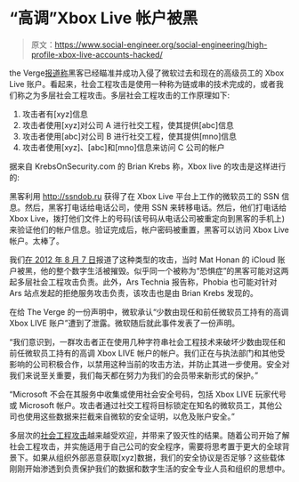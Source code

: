 # “高调”Xbox Live 帐户被黑

> 原文：<https://www.social-engineer.org/social-engineering/high-profile-xbox-live-accounts-hacked/>

the Verge[报道称](https://www.theverge.com/2013/3/19/4125886/microsoft-confirms-high-profile-employee-xbox-live-accounts-hacked "The Verge")黑客已经瞄准并成功入侵了微软过去和现在的高级员工的 Xbox Live 账户。看起来，社会工程攻击是使用一种称为链或串的技术完成的，或者我们称之为多层社会工程攻击。多层社会工程攻击的工作原理如下:

1.  攻击者有[xyz]信息
2.  攻击者使用[xyz]对公司 A 进行社交工程，使其提供[abc]信息
3.  攻击者使用[abc]对公司 B 进行社交工程，使其提供[mno]信息
4.  攻击者使用[xyz]、[abc]和[mno]信息来访问 C 公司的帐户

据来自 KrebsOnSecurity.com 的 Brian Krebs 称，Xbox live 的攻击是这样进行的:

黑客利用 http://ssndob.ru 获得了在 Xbox Live 平台上工作的微软员工的 SSN 信息。然后，黑客打电话给电话公司，使用 SSN 来转移电话。然后，他们打电话给 Xbox Live，拨打他们文件上的号码(该号码从电话公司被重定向到黑客的手机上)来验证他们的帐户信息。验证完成后，帐户密码被重置，黑客可以访问 Xbox Live 帐户。太棒了。

我们[在 2012 年 8 月 7 日](https://www.social-engineer.org/general-blog/social-engineering-and-weak-security-affect-apple-and-amazon/ "Social-Engineer.Org Blog")报道了这种类型的攻击，当时 Mat Honan 的 iCloud 账户被黑，他的整个数字生活被摧毁。似乎同一个被称为“恐惧症”的黑客可能对这两起多层社会工程攻击负责。此外，Ars Technia 报告称，Phobia 也可能对针对 Ars 站点发起的拒绝服务攻击负责，该攻击也是由 Brian Krebs 发现的。

在给 The Verge 的一份声明中，微软承认“少数由现任和前任微软员工持有的高调 Xbox LIVE 账户”遭到了泄露。微软随后就此事件发表了一份声明。

“我们意识到，一群攻击者正在使用几种字符串社会工程技术来破坏少数由现任和前任微软员工持有的高调 Xbox LIVE 帐户的帐户。我们正在与执法部门和其他受影响的公司积极合作，以禁用这种当前的攻击方法，并防止其进一步使用。安全对我们来说至关重要，我们每天都在努力为我们的会员带来新形式的保护。”

“Microsoft 不会在其服务中收集或使用社会安全号码，包括 Xbox LIVE 玩家代号或 Microsoft 帐户。攻击者通过社交工程将目标锁定在知名的微软员工，其他公司也使用这些数据来拦截来自微软的安全证明，以危及账户安全。”

多层次的[社会工程攻击](https://www.social-engineer.org/framework/general-discussion/categories-social-engineers/hackers/ "Hackers")越来越受欢迎，并带来了毁灭性的结果。随着公司开始了解社会工程攻击，并实施适用于自己公司的安全程序，需要将思考置于更大的全球背景下。如果从组织外部恶意获取[xyz]数据，我们的安全协议是否足够？这些载体刚刚开始渗透到负责保护我们的数据和数字生活的安全专业人员和组织的思想中。